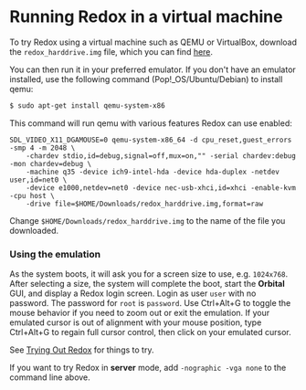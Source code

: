 # Running Redox in a virtual machine

To try Redox using a virtual machine such as QEMU or VirtualBox, download the `redox_harddrive.img` file, which you can find [here](https://static.redox-os.org/img/).

You can then run it in your preferred emulator. If you don't have an emulator installed, use the following command (Pop!_OS/Ubuntu/Debian) to install qemu:
```sh
$ sudo apt-get install qemu-system-x86
```
This command will run qemu with various features Redox can use enabled:

```
SDL_VIDEO_X11_DGAMOUSE=0 qemu-system-x86_64 -d cpu_reset,guest_errors -smp 4 -m 2048 \
    -chardev stdio,id=debug,signal=off,mux=on,"" -serial chardev:debug -mon chardev=debug \
    -machine q35 -device ich9-intel-hda -device hda-duplex -netdev user,id=net0 \
    -device e1000,netdev=net0 -device nec-usb-xhci,id=xhci -enable-kvm -cpu host \
	-drive file=$HOME/Downloads/redox_harddrive.img,format=raw
```

Change `$HOME/Downloads/redox_harddrive.img` to the name of the file you downloaded. 

### Using the emulation

As the system boots, it will ask you for a screen size to use, e.g. `1024x768`. After selecting a size, the system will complete the boot, start the **Orbital** GUI, and display a Redox login screen. Login as user `user` with no password. The password for `root` is `password`. Use Ctrl+Alt+G to toggle the mouse behavior if you need to zoom out or exit the emulation. If your emulated cursor is out of alignment with your mouse position, type Ctrl+Alt+G to regain full cursor control, then click on your emulated cursor.

See [Trying Out Redox](./ch02-09-trying-out-redox.html) for things to try.

If you want to try Redox in **server** mode, add `-nographic -vga none` to the command line above.